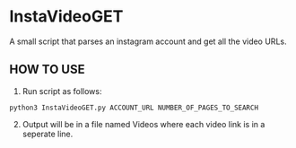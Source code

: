 # InstaVideoGET
A small script that parses an instagram account and get all the video URLs.

## HOW TO USE
1. Run script as follows:

`python3 InstaVideoGET.py ACCOUNT_URL NUMBER_OF_PAGES_TO_SEARCH`

2. Output will be in a file named Videos where each video link is in a seperate line.
